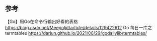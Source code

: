 ## 参考
【Go】用Go在命令行输出好看的表格
    https://blog.csdn.net/Meepoljd/article/details/129422612
Go 每日一库之 termtables
    https://darjun.github.io/2021/06/29/godailylib/termtables/


